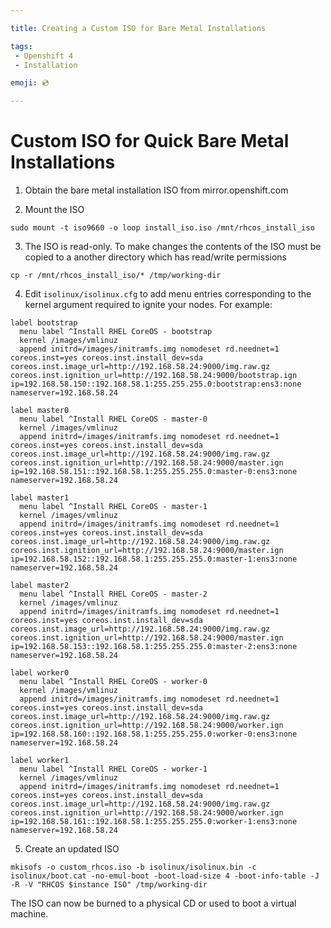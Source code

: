 ```yaml
---

title: Creating a Custom ISO for Bare Metal Installations

tags: 
 - Openshift 4
 - Installation

emoji: 💿

---
```



# Custom ISO for Quick Bare Metal Installations

1. Obtain the bare metal installation ISO from mirror.openshift.com

2. Mount the ISO
~~~
sudo mount -t iso9660 -o loop install_iso.iso /mnt/rhcos_install_iso
~~~

3. The ISO is read-only.  To make changes the contents of the ISO must be copied to a another directory which has read/write permissions
~~~
cp -r /mnt/rhcos_install_iso/* /tmp/working-dir
~~~

4. Edit `isolinux/isolinux.cfg` to add menu entries corresponding to the kernel argument required to ignite your nodes.  For example:

~~~
label bootstrap
  menu label ^Install RHEL CoreOS - bootstrap 
  kernel /images/vmlinuz
  append initrd=/images/initramfs.img nomodeset rd.neednet=1 coreos.inst=yes coreos.inst.install_dev=sda coreos.inst.image_url=http://192.168.58.24:9000/img.raw.gz coreos.inst.ignition_url=http://192.168.58.24:9000/bootstrap.ign ip=192.168.58.150::192.168.58.1:255.255.255.0:bootstrap:ens3:none nameserver=192.168.58.24

label master0
  menu label ^Install RHEL CoreOS - master-0
  kernel /images/vmlinuz
  append initrd=/images/initramfs.img nomodeset rd.neednet=1 coreos.inst=yes coreos.inst.install_dev=sda coreos.inst.image_url=http://192.168.58.24:9000/img.raw.gz coreos.inst.ignition_url=http://192.168.58.24:9000/master.ign ip=192.168.58.151::192.168.58.1:255.255.255.0:master-0:ens3:none nameserver=192.168.58.24

label master1
  menu label ^Install RHEL CoreOS - master-1
  kernel /images/vmlinuz
  append initrd=/images/initramfs.img nomodeset rd.neednet=1 coreos.inst=yes coreos.inst.install_dev=sda coreos.inst.image_url=http://192.168.58.24:9000/img.raw.gz coreos.inst.ignition_url=http://192.168.58.24:9000/master.ign ip=192.168.58.152::192.168.58.1:255.255.255.0:master-1:ens3:none nameserver=192.168.58.24

label master2
  menu label ^Install RHEL CoreOS - master-2
  kernel /images/vmlinuz
  append initrd=/images/initramfs.img nomodeset rd.neednet=1 coreos.inst=yes coreos.inst.install_dev=sda coreos.inst.image_url=http://192.168.58.24:9000/img.raw.gz coreos.inst.ignition_url=http://192.168.58.24:9000/master.ign ip=192.168.58.153::192.168.58.1:255.255.255.0:master-2:ens3:none nameserver=192.168.58.24

label worker0
  menu label ^Install RHEL CoreOS - worker-0
  kernel /images/vmlinuz
  append initrd=/images/initramfs.img nomodeset rd.neednet=1 coreos.inst=yes coreos.inst.install_dev=sda coreos.inst.image_url=http://192.168.58.24:9000/img.raw.gz coreos.inst.ignition_url=http://192.168.58.24:9000/worker.ign ip=192.168.58.160::192.168.58.1:255.255.255.0:worker-0:ens3:none nameserver=192.168.58.24

label worker1
  menu label ^Install RHEL CoreOS - worker-1
  kernel /images/vmlinuz
  append initrd=/images/initramfs.img nomodeset rd.neednet=1 coreos.inst=yes coreos.inst.install_dev=sda coreos.inst.image_url=http://192.168.58.24:9000/img.raw.gz coreos.inst.ignition_url=http://192.168.58.24:9000/worker.ign ip=192.168.58.161::192.168.58.1:255.255.255.0:worker-1:ens3:none nameserver=192.168.58.24
~~~

5. Create an updated ISO
~~~
mkisofs -o custom_rhcos.iso -b isolinux/isolinux.bin -c isolinux/boot.cat -no-emul-boot -boot-load-size 4 -boot-info-table -J -R -V "RHCOS $instance ISO" /tmp/working-dir
~~~

The ISO can now be burned to a physical CD or used to boot a virtual machine.
